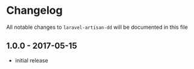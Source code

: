 # Changelog

All notable changes to `laravel-artisan-dd` will be documented in this file

## 1.0.0 - 2017-05-15

- initial release
